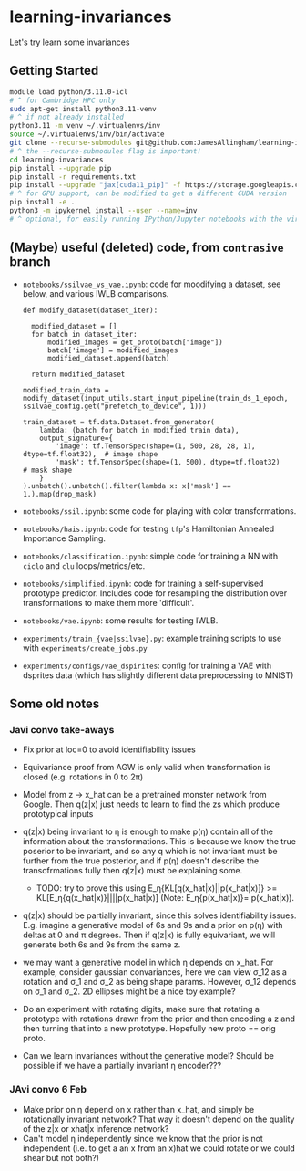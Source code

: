 # learning-invariances
Let's try learn some invariances 

## Getting Started

```bash
module load python/3.11.0-icl
# ^ for Cambridge HPC only
sudo apt-get install python3.11-venv
# ^ if not already installed
python3.11 -m venv ~/.virtualenvs/inv
source ~/.virtualenvs/inv/bin/activate
git clone --recurse-submodules git@github.com:JamesAllingham/learning-invariances.git
# ^ the --recurse-submodules flag is important!
cd learning-invariances
pip install --upgrade pip
pip install -r requirements.txt
pip install --upgrade "jax[cuda11_pip]" -f https://storage.googleapis.com/jax-releases/jax_cuda_releases.html
# ^ for GPU support, can be modified to get a different CUDA version
pip install -e .
python3 -m ipykernel install --user --name=inv
# ^ optional, for easily running IPython/Jupyter notebooks with the virtual env.
```

## (Maybe) useful (deleted) code, from `contrasive` branch

 - `notebooks/ssilvae_vs_vae.ipynb`: code for moodifying a dataset, see below, and various IWLB comparisons.

    ```
    def modify_dataset(dataset_iter):

      modified_dataset = []
      for batch in dataset_iter:
          modified_images = get_proto(batch["image"])
          batch['image'] = modified_images
          modified_dataset.append(batch)

      return modified_dataset

    modified_train_data = modify_dataset(input_utils.start_input_pipeline(train_ds_1_epoch, ssilvae_config.get("prefetch_to_device", 1)))

    train_dataset = tf.data.Dataset.from_generator(
        lambda: (batch for batch in modified_train_data),
        output_signature={
            'image': tf.TensorSpec(shape=(1, 500, 28, 28, 1), dtype=tf.float32),  # image shape
            'mask': tf.TensorSpec(shape=(1, 500), dtype=tf.float32)    # mask shape
        }
    ).unbatch().unbatch().filter(lambda x: x['mask'] == 1.).map(drop_mask)
    ```

  - `notebooks/ssil.ipynb`: some code for playing with color transformations.
  - `notebooks/hais.ipynb`: code for testing `tfp`'s Hamiltonian Annealed Importance Sampling.
  - `notebooks/classification.ipynb`: simple code for training a NN with `ciclo` and `clu` loops/metrics/etc.
  - `notebooks/simplified.ipynb`: code for training a self-supervised prototype predictor. Includes code for resampling the distribution over transformations to make them more 'difficult'. 
  - `notebooks/vae.ipynb`: some results for testing IWLB.
  - `experiments/train_{vae|ssilvae}.py`: example training scripts to use with `experiments/create_jobs.py`
  - `experiments/configs/vae_dspirites`: config for training a VAE with dsprites data (which has slightly different data preprocessing to MNIST)

## Some old notes

### Javi convo take-aways

  - Fix prior at loc=0 to avoid identifiability issues
  - Equivariance proof from AGW is only valid when transformation is closed (e.g. rotations in 0 to 2π)
  - Model from z -> x_hat can be a pretrained monster network from Google. Then q(z|x) just needs to learn to find the zs which produce prototypical inputs
  - q(z|x) being invariant to η is enough to make p(η) contain all of the information about the transformations. This is because we know the true poserior to be invariant, and so any q which is not invariant must be further from the true posterior, and if p(η) doesn't describe the transofrmations fully then q(z|x) must be explaining some. 
    - TODO: try to prove this using E_η{KL[q(x_hat|x)||p(x_hat|x)]} >= KL[E_η{q(x_hat|x)}||||p(x_hat|x)] (Note: E_η{p(x_hat|x)}= p(x_hat|x)).
  - q(z|x) should be partially invariant, since this solves identifiability issues. E.g. imagine a generative model of 6s and 9s and a prior on p(η) with deltas at 0 and π degrees. Then if q(z|x) is fully equivariant, we will generate both 6s and 9s from the same z. 
  - we may want a generative model in which η depends on x_hat. For example, consider gaussian convariances, here we can view σ_12 as a rotation and σ_1 and σ_2 as being shape params. However, σ_12 depends on σ_1 and σ_2. 2D ellipses might be a nice toy example? 
  - Do an experiment with rotating digits, make sure that rotating a prototype with rotations drawn from the prior and then encoding a z and then turning that into a new prototype. Hopefully new proto == orig proto.

  - Can we learn invariances without the generative model? Should be possible if we have a partially invariant η encoder???


### JAvi convo 6 Feb

  - Make prior on η depend on x rather than x_hat, and simply be rotationally invariant network? That way it doesn't depend on the quality of the z|x or xhat|x inference network? 
  - Can't model η independently since we know that the prior is not independent (i.e. to get a an x from an x)hat we could rotate or we could shear but not both?)